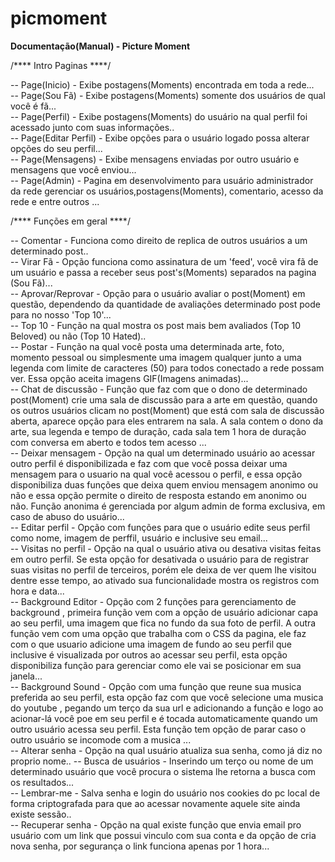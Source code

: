 picmoment
=========
<b>Documentação(Manual) - Picture Moment</b>
<!-- Date create manual - 09/20/2014 12:23:31PM -->


/**** Intro Paginas ****/

-- Page(Inicio) - Exibe postagens(Moments) encontrada em toda a rede...<br>
-- Page(Sou Fã) - Exibe postagens(Moments) somente dos usuários de qual você é fã...<br>
-- Page(Perfil) - Exibe postagens(Moments) do usuário na qual perfil foi acessado junto com suas informações..<br>
-- Page(Editar Perfil) - Exibe opções para o usuário logado possa alterar opções do seu perfil...<br>
-- Page(Mensagens) - Exibe mensagens enviadas por outro usuário e mensagens que você enviou...<br>
-- Page(Admin) - Pagina em desenvolvimento para usuário administrador da rede gerenciar os usuários,postagens(Moments), comentario, acesso da rede e entre outros ...<br>

/**** Funções em geral ****/

-- Comentar - Funciona como direito de replica de outros usuários a um determinado post..<br>
-- Virar Fã - Opção funciona como assinatura de um 'feed', você vira fã de um usuário e passa a receber seus post's(Moments) separados na pagina (Sou Fã)...<br>
-- Aprovar/Reprovar - Opção para o usuário avaliar o post(Moment) em questão, dependendo da quantidade de avaliações determinado post pode para no nosso 'Top 10'...<br>
-- Top 10 - Função na qual mostra os post mais bem avaliados (Top 10 Beloved) ou não (Top 10 Hated)..<br>
-- Postar - Função na qual você posta uma determinada arte, foto, momento pessoal ou simplesmente uma imagem qualquer junto a uma legenda com limite de caracteres (50) para todos conectado a rede possam ver. Essa opção aceita imagens GIF(Imagens animadas)...<br>
-- Chat de discussão - Função que faz com que o dono de determinado post(Moment) crie uma sala de discussão para a arte em questão, quando os outros usuários clicam no post(Moment) que está com sala de discussão aberta, aparece opção para eles entrarem na sala. A sala contem o dono da arte, sua legenda e tempo de duração, cada sala tem 1 hora de duração com conversa em aberto e todos tem acesso ...<br>
-- Deixar mensagem - Opção na qual um determinado usuário ao acessar outro perfil é disponibilizada e faz com que você possa deixar uma mensagem para o usuario na qual você acessou o perfil, e essa opção disponibiliza duas funções que deixa quem enviou mensagem anonimo ou não e essa opção permite o direito de resposta estando em anonimo ou não. Função anonima é gerenciada por algum admin de forma exclusiva, em caso de abuso do usuário...<br>
-- Editar perfil - Opção com funções para que o usuário edite seus perfil como nome, imagem de perffil, usuário e inclusive seu email...<br>
-- Visitas no perfil - Opção na qual o usuário ativa ou desativa visitas feitas em outro perfil. Se esta opção for desativada o usuário para de registrar suas visitas no perfil de terceiros, porém ele deixa de ver quem lhe visitou dentre esse tempo, ao ativado sua funcionalidade mostra os registros com hora e data...<br>
-- Background Editor - Opção com 2 funções para gerenciamento de background , primeira função vem com a opção de usuário adicionar capa ao seu perfil, uma imagem que fica no fundo da sua foto de perfil. A outra função vem com uma opção que trabalha com o CSS da pagina, ele faz com o que usuario adicione uma imagem de fundo ao seu perfil que inclusive é visualizada por outros ao acessar seu perfil, esta opção disponibiliza função para gerenciar como ele vai se posicionar em sua janela...<br>
-- Background Sound - Opção com uma função que reune sua musica preferida ao seu perfil, esta opção faz com que você selecione uma musica do youtube , pegando um terço da sua url e adicionando a função e logo ao acionar-lá você poe em seu perfil e é tocada automaticamente quando um outro usuário acessa seu perfil. Esta função tem opção de parar caso o outro usuário se incomode com a musica ...<br>
-- Alterar senha - Opção na qual usuário atualiza sua senha, como já diz no proprio nome..
-- Busca de usuários - Inserindo um terço ou nome de um determinado usuário que você procura o sistema lhe retorna a busca com os resultados...<br>
-- Lembrar-me - Salva senha e login do usuário nos cookies do pc local de forma criptografada para que ao acessar novamente aquele site ainda existe sessão..<br>
-- Recuperar senha - Opção na qual existe função que envia email pro usuário com um link que possui vinculo com sua conta e da opção de cria nova senha, por segurança o link funciona apenas por 1 hora...<br>
